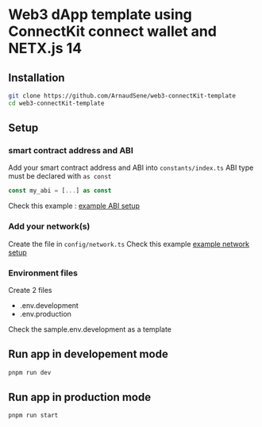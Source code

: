 # Web3 dApp template using ConnectKit connect wallet and NETX.js 14

## Installation

```bash
git clone https://github.com/ArnaudSene/web3-connectKit-template
cd web3-connectKit-template
```

## Setup

### smart contract address and ABI
Add your smart contract address and ABI into `constants/index.ts`
ABI type must be declared with `as const`

```typescript
const my_abi = [...] as const
```
Check this example : [example ABI setup](https://github.com/ArnaudSene/web3-connectKit-template/blob/5-example-with-apps/constants/index.ts)


### Add your network(s) 
Create the file in `config/network.ts`
Check this example [example network setup](https://github.com/ArnaudSene/web3-connectKit-template/blob/5-example-with-apps/config/network.ts)


### Environment files
Create 2 files
- .env.development
- .env.production

Check the sample.env.development as a template


## Run app in developement mode
```bash
pnpm run dev
```

## Run app in production mode
```bash
pnpm run start
```